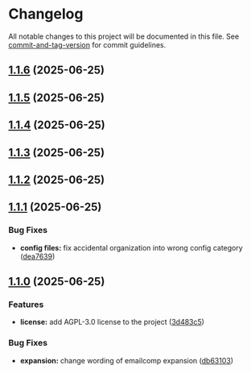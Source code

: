 # Changelog

All notable changes to this project will be documented in this file. See [commit-and-tag-version](https://github.com/absolute-version/commit-and-tag-version) for commit guidelines.

## [1.1.6](https://github.com/iop098321qwe/deeptree_espanso_windows/compare/v1.1.5...v1.1.6) (2025-06-25)

## [1.1.5](https://github.com/iop098321qwe/deeptree_espanso_windows/compare/v1.1.4...v1.1.5) (2025-06-25)

## [1.1.4](https://github.com/iop098321qwe/deeptree_espanso_windows/compare/v1.1.3...v1.1.4) (2025-06-25)

## [1.1.3](https://github.com/iop098321qwe/deeptree_espanso_windows/compare/v1.1.2...v1.1.3) (2025-06-25)

## [1.1.2](https://github.com/iop098321qwe/deeptree_espanso_windows/compare/v1.1.1...v1.1.2) (2025-06-25)

## [1.1.1](https://github.com/iop098321qwe/deeptree_espanso_windows/compare/v1.1.0...v1.1.1) (2025-06-25)


### Bug Fixes

* **config files:** fix accidental organization into wrong config category ([dea7639](https://github.com/iop098321qwe/deeptree_espanso_windows/commit/dea763972451159a26997abc94b3decfb8d6b821))

## [1.1.0](https://github.com/iop098321qwe/deeptree_espanso_windows/compare/v1.0.0...v1.1.0) (2025-06-25)


### Features

* **license:** add AGPL-3.0 license to the project ([3d483c5](https://github.com/iop098321qwe/deeptree_espanso_windows/commit/3d483c554929f3094c9c6555de80d85fa0efac10))


### Bug Fixes

* **expansion:** change wording of emailcomp expansion ([db63103](https://github.com/iop098321qwe/deeptree_espanso_windows/commit/db63103fa1eec043a2fcae08f4c4e4e5aa4933d9))
